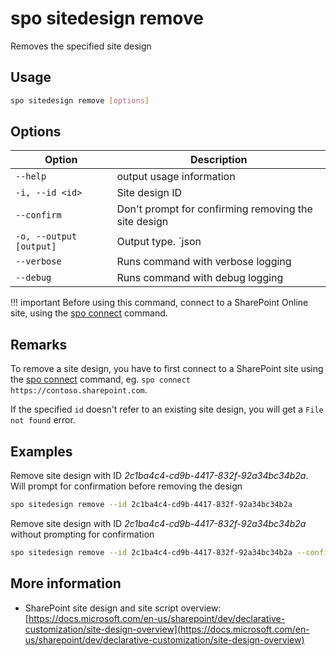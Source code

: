 # spo sitedesign remove

Removes the specified site design

## Usage

```sh
spo sitedesign remove [options]
```

## Options

Option|Description
------|-----------
`--help`|output usage information
`-i, --id <id>`|Site design ID
`--confirm`|Don't prompt for confirming removing the site design
`-o, --output [output]`|Output type. `json|text`. Default `text`
`--verbose`|Runs command with verbose logging
`--debug`|Runs command with debug logging

!!! important
    Before using this command, connect to a SharePoint Online site, using the [spo connect](../connect.md) command.

## Remarks

To remove a site design, you have to first connect to a SharePoint site using the [spo connect](../connect.md) command, eg. `spo connect https://contoso.sharepoint.com`.

If the specified `id` doesn't refer to an existing site design, you will get a `File not found` error.

## Examples

Remove site design with ID _2c1ba4c4-cd9b-4417-832f-92a34bc34b2a_. Will prompt for confirmation before removing the design

```sh
spo sitedesign remove --id 2c1ba4c4-cd9b-4417-832f-92a34bc34b2a
```

Remove site design with ID _2c1ba4c4-cd9b-4417-832f-92a34bc34b2a_ without prompting for confirmation

```sh
spo sitedesign remove --id 2c1ba4c4-cd9b-4417-832f-92a34bc34b2a --confirm
```

## More information

- SharePoint site design and site script overview: [https://docs.microsoft.com/en-us/sharepoint/dev/declarative-customization/site-design-overview](https://docs.microsoft.com/en-us/sharepoint/dev/declarative-customization/site-design-overview)